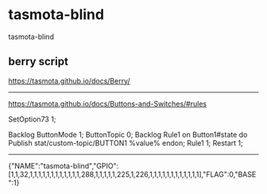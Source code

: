 # tasmota-blind

tasmota-blind

## berry script

https://tasmota.github.io/docs/Berry/

---

https://tasmota.github.io/docs/Buttons-and-Switches/#rules

SetOption73 1;

Backlog ButtonMode 1;
ButtonTopic 0;
Backlog Rule1 on Button1#state do Publish stat/custom-topic/BUTTON1 %value% endon;
Rule1 1;
Restart 1;

---

{"NAME":"tasmota-blind","GPIO":[1,1,32,1,1,1,1,1,1,1,1,1,1,1,1,288,1,1,1,1,1,225,1,226,1,1,1,1,1,1,1,1,1,1,1,1],"FLAG":0,"BASE":1}

